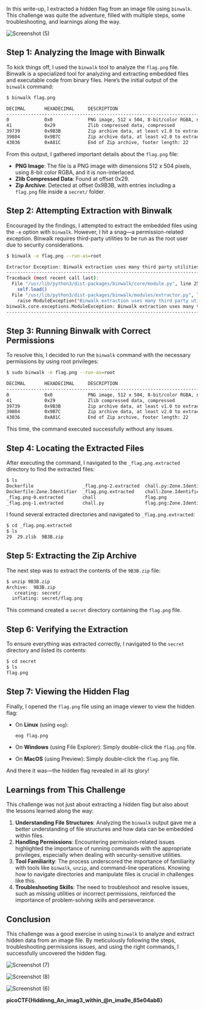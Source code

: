 In this write-up, I extracted a hidden flag from an image file using `binwalk`. This challenge was quite the adventure, filled with multiple steps, some troubleshooting, and learnings along the way.

![Screenshot (5)](https://github.com/user-attachments/assets/bccb506b-98cd-4c9d-a8f5-d311664d285b)


## Step 1: Analyzing the Image with Binwalk

To kick things off, I used the `binwalk` tool to analyze the `flag.png` file. Binwalk is a specialized tool for analyzing and extracting embedded files and executable code from binary files. Here’s the initial output of the `binwalk` command:

```sh
$ binwalk flag.png

DECIMAL       HEXADECIMAL     DESCRIPTION
--------------------------------------------------------------------------------
0             0x0             PNG image, 512 x 504, 8-bit/color RGBA, non-interlaced
41            0x29            Zlib compressed data, compressed
39739         0x9B3B          Zip archive data, at least v1.0 to extract, name: secret/
39804         0x9B7C          Zip archive data, at least v2.0 to extract, compressed size: 2997, uncompressed size: 3152, name: secret/flag.png
43036         0xA81C          End of Zip archive, footer length: 22
```

From this output, I gathered important details about the `flag.png` file:
- **PNG Image**: The file is a PNG image with dimensions 512 x 504 pixels, using 8-bit color RGBA, and it is non-interlaced.
- **Zlib Compressed Data**: Found at offset 0x29.
- **Zip Archive**: Detected at offset 0x9B3B, with entries including a `flag.png` file inside a `secret/` folder.

## Step 2: Attempting Extraction with Binwalk

Encouraged by the findings, I attempted to extract the embedded files using the `-e` option with `binwalk`. However, I hit a snag—a permission-related exception. Binwalk requires third-party utilities to be run as the root user due to security considerations.

```sh
$ binwalk -e flag.png --run-as=root

Extractor Exception: Binwalk extraction uses many third party utilities, which may not be secure. If you wish to have extraction utilities executed as the current user, use '--run-as=root' (binwalk itself must be run as root).
----------------------------------------------------------------------------------------------------
Traceback (most recent call last):
  File "/usr/lib/python3/dist-packages/binwalk/core/module.py", line 258, in __init__
    self.load()
  File "/usr/lib/python3/dist-packages/binwalk/modules/extractor.py", line 147, in load
    raise ModuleException("Binwalk extraction uses many third party utilities, which may not be secure. If you wish to have extraction utilities executed as the current user, use '--run-as=%s' (binwalk itself must be run as root)." % user_info.pw_name)
binwalk.core.exceptions.ModuleException: Binwalk extraction uses many third party utilities, which may not be secure. If you wish to have extraction utilities executed as the current user, use '--run-as=root' (binwalk itself must be run as root).
----------------------------------------------------------------------------------------------------
```

## Step 3: Running Binwalk with Correct Permissions

To resolve this, I decided to run the `binwalk` command with the necessary permissions by using root privileges:

```sh
$ sudo binwalk -e flag.png --run-as=root

DECIMAL       HEXADECIMAL     DESCRIPTION
--------------------------------------------------------------------------------
0             0x0             PNG image, 512 x 504, 8-bit/color RGBA, non-interlaced
41            0x29            Zlib compressed data, compressed
39739         0x9B3B          Zip archive data, at least v1.0 to extract, name: secret/
39804         0x9B7C          Zip archive data, at least v2.0 to extract, compressed size: 2997, uncompressed size: 3152, name: secret/flag.png
43036         0xA81C          End of Zip archive, footer length: 22
```

This time, the command executed successfully without any issues.

## Step 4: Locating the Extracted Files

After executing the command, I navigated to the `_flag.png.extracted` directory to find the extracted files:

```sh
$ ls
Dockerfile                  _flag.png-2.extracted  chall.py:Zone.Identifier  ld-linux-x86-64.so.2                  out.txt                    tetris.pcapng
Dockerfile:Zone.Identifier  _flag.png.extracted    chall:Zone.Identifier     ld-linux-x86-64.so.2:Zone.Identifier  out.txt:Zone.Identifier    tetris.pcapng:Zone.Identifier
_flag.png-0.extracted       chall                  flag.png                  libc.so.6                             rAnDoM.py                  tetris.py
_flag.png-1.extracted       chall.py               flag.png:Zone.Identifier  libc.so.6:Zone.Identifier             rAnDoM.py:Zone.Identifier  tetris.py:Zone.Identifier
```

I found several extracted directories and navigated to `_flag.png.extracted`:

```sh
$ cd _flag.png.extracted
$ ls
29  29.zlib  9B3B.zip
```

## Step 5: Extracting the Zip Archive

The next step was to extract the contents of the `9B3B.zip` file:

```sh
$ unzip 9B3B.zip
Archive:  9B3B.zip
   creating: secret/
  inflating: secret/flag.png
```

This command created a `secret` directory containing the `flag.png` file.

## Step 6: Verifying the Extraction

To ensure everything was extracted correctly, I navigated to the `secret` directory and listed its contents:

```sh
$ cd secret
$ ls
flag.png
```

## Step 7: Viewing the Hidden Flag

Finally, I opened the `flag.png` file using an image viewer to view the hidden flag:

- On **Linux** (using `eog`):
  ```sh
  eog flag.png
  ```

- On **Windows** (using File Explorer):
  Simply double-click the `flag.png` file.

- On **MacOS** (using Preview):
  Simply double-click the `flag.png` file.

And there it was—the hidden flag revealed in all its glory!

## Learnings from This Challenge

This challenge was not just about extracting a hidden flag but also about the lessons learned along the way:

1. **Understanding File Structures**: Analyzing the `binwalk` output gave me a better understanding of file structures and how data can be embedded within files.
2. **Handling Permissions**: Encountering permission-related issues highlighted the importance of running commands with the appropriate privileges, especially when dealing with security-sensitive utilities.
3. **Tool Familiarity**: The process underscored the importance of familiarity with tools like `binwalk`, `unzip`, and command-line operations. Knowing how to navigate directories and manipulate files is crucial in challenges like this.
4. **Troubleshooting Skills**: The need to troubleshoot and resolve issues, such as missing utilities or incorrect permissions, reinforced the importance of problem-solving skills and perseverance.

## Conclusion

This challenge was a good exercise in using `binwalk` to analyze and extract hidden data from an image file. By meticulously following the steps, troubleshooting permissions issues, and using the right commands, I successfully uncovered the hidden flag.

![Screenshot (7)](https://github.com/user-attachments/assets/54a8458b-591a-43ae-800f-23a3d6e06de0)


![Screenshot (8)](https://github.com/user-attachments/assets/22709baf-6c0a-4a99-a226-77c8e53d122c)


![Screenshot (6)](https://github.com/user-attachments/assets/fefa4337-494c-4a8a-9c8c-d81f0c005d35)


**picoCTF{Hiddinng_An_imag3_within_@n_ima9e_85e04ab8}**
